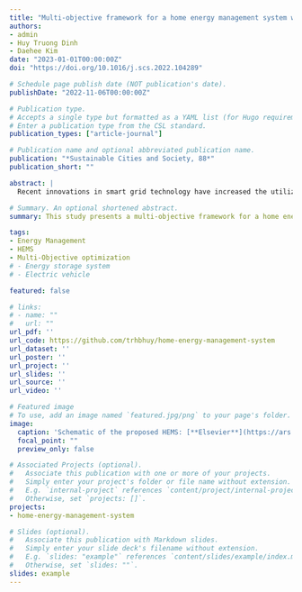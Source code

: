```yaml
---
title: "Multi-objective framework for a home energy management system with the integration of solar energy and an electric vehicle using an augmented ε-constraint method and lexicographic optimization"
authors:
- admin
- Huy Truong Dinh
- Daehee Kim
date: "2023-01-01T00:00:00Z"
doi: "https://doi.org/10.1016/j.scs.2022.104289"

# Schedule page publish date (NOT publication's date).
publishDate: "2022-11-06T00:00:00Z"

# Publication type.
# Accepts a single type but formatted as a YAML list (for Hugo requirements).
# Enter a publication type from the CSL standard.
publication_types: ["article-journal"]

# Publication name and optional abbreviated publication name.
publication: "*Sustainable Cities and Society, 88*"
publication_short: ""

abstract: |
  Recent innovations in smart grid technology have increased the utilization of advanced techniques and control methods, enabling consumers to purchase and sell electricity more flexibly. Accordingly, the development of a home energy management system (HEMS) is urgently required to support residential consumers in consuming energy efficiently, achieving high satisfaction levels, and meeting grid specifications. Previous studies have only suggested simple HEMS models with one or two optimized objectives. Therefore, we propose a multi-objective mixed-integer linear programming paradigm for a comprehensive HEMS model that fully utilizes the vehicle-to-home and home-to-grid capabilities while optimizing the energy cost, peak-to-average ratio (PAR), and discomfort index (DI). Also, an integration method of the augmented ε-constraint with lexicographic optimization is presented for effectively addressing any multi-objective HEMS problems. The proposed approach is validated across different simulations using both deterministic and stochastic models. The simulation results reveal that the energy costs and PAR can be reduced by 47.96% and 55.24%, respectively, whereas the DI is maintained at a minimum value. Extensive simulations related to the storage capacity, solar photovoltaic sizing, and uncertainty parameters are also analyzed. The proposed HEMS framework is confirmed to be a viable approach for optimally coordinating different home devices.

# Summary. An optional shortened abstract.
summary: This study presents a multi-objective framework for a home energy management system (HEMS) integrating solar energy and electric vehicles, optimizing energy cost, peak-to-average ratio (PAR), and discomfort index (DI) through an augmented ε-constraint method and lexicographic optimization.

tags:
- Energy Management
- HEMS
- Multi-Objective optimization
# - Energy storage system
# - Electric vehicle

featured: false

# links:
# - name: ""
#   url: ""
url_pdf: ''
url_code: https://github.com/trhbhuy/home-energy-management-system
url_dataset: ''
url_poster: ''
url_project: ''
url_slides: ''
url_source: ''
url_video: ''

# Featured image
# To use, add an image named `featured.jpg/png` to your page's folder. 
image:
  caption: 'Schematic of the proposed HEMS: [**Elsevier**](https://ars.els-cdn.com/content/image/1-s2.0-S2210670722005935-gr1_lrg.jpg)'
  focal_point: ""
  preview_only: false

# Associated Projects (optional).
#   Associate this publication with one or more of your projects.
#   Simply enter your project's folder or file name without extension.
#   E.g. `internal-project` references `content/project/internal-project/index.md`.
#   Otherwise, set `projects: []`.
projects:
- home-energy-management-system

# Slides (optional).
#   Associate this publication with Markdown slides.
#   Simply enter your slide deck's filename without extension.
#   E.g. `slides: "example"` references `content/slides/example/index.md`.
#   Otherwise, set `slides: ""`.
slides: example
---
```


<!-- {{% callout note %}}
Click the *Cite* button above to demo the feature to enable visitors to import publication metadata into their reference management software.
{{% /callout %}}

{{% callout note %}}
Create your slides in Markdown - click the *Slides* button to check out the example.
{{% /callout %}}

Add the publication's **full text** or **supplementary notes** here. You can use rich formatting such as including [code, math, and images](https://docs.hugoblox.com/content/writing-markdown-latex/). -->